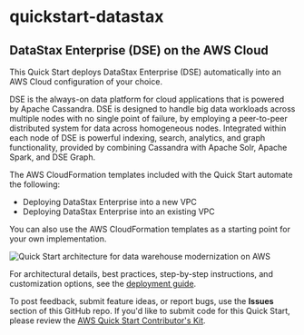 # quickstart-datastax
## DataStax Enterprise (DSE) on the AWS Cloud

This Quick Start deploys DataStax Enterprise (DSE) automatically into an AWS Cloud configuration of your choice.

DSE is the always-on data platform for cloud applications that is powered by Apache Cassandra. DSE is designed to handle big data workloads across multiple nodes with no single point of failure, by employing a peer-to-peer distributed system for data across homogeneous nodes. Integrated within each node of DSE is powerful indexing, search, analytics, and graph functionality, provided by combining Cassandra with Apache Solr, Apache Spark, and DSE Graph.

The AWS CloudFormation templates included with the Quick Start automate the following:

- Deploying DataStax Enterprise into a new VPC
- Deploying DataStax Enterprise into an existing VPC 

You can also use the AWS CloudFormation templates as a starting point for your own implementation.

![Quick Start architecture for data warehouse modernization on AWS](https://d0.awsstatic.com/partner-network/QuickStart/datasheets/dse-on-aws-architecture.png)

For architectural details, best practices, step-by-step instructions, and customization options, see the [deployment guide](https://s3.amazonaws.com/quickstart-reference/datastax/latest/doc/datastax-enterprise-on-the-aws-cloud.pdf).

To post feedback, submit feature ideas, or report bugs, use the **Issues** section of this GitHub repo.
If you'd like to submit code for this Quick Start, please review the [AWS Quick Start Contributor's Kit](https://aws-quickstart.github.io/). 

